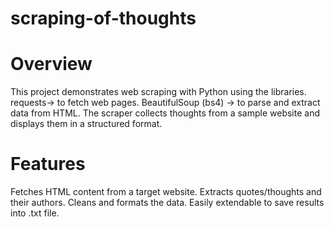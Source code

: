 # scraping-of-thoughts
# Overview
This project demonstrates web scraping with Python using the libraries.
requests→ to fetch web pages.
BeautifulSoup (bs4) → to parse and extract data from HTML.
The scraper collects thoughts from a sample website and displays them in a structured format.

# Features
Fetches HTML content from a target website.
Extracts quotes/thoughts and their authors.
Cleans and formats the data.
Easily extendable to save results into .txt file.
